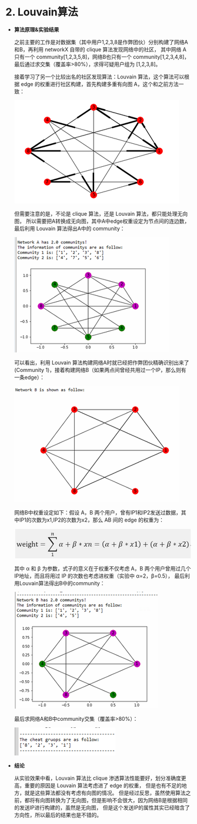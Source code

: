 # 2. Louvain算法
- **算法原理&实验结果**

  之前主要的工作是对数据集（其中用户1,2,3,8是作弊团伙）分别构建了网络A和B，再利用 networkX 自带的 clique 算法发现网络中的社区，
  其中网络 A 只有一个 community[1,2,3,5,8]，网络B也只有一个 community[1,2,3,4,8]，最后通过求交集（覆盖率>80%），求得可疑用户组为 [1,2,3,8]。
  
  接着学习了另一个比较出名的社区发现算法：Louvain 算法，这个算法可以根据 edge 的权重进行社区构建，首先构建多重有向图 A，这个和之前方法一致：

  ![](../pic/Louvain-A1.png)

  但需要注意的是，不论是 clique 算法，还是 Louvain 算法，都只能处理无向图，
  所以需要把A转换成无向图，其中A中edge权重设定为节点间的连边数，最后利用 Louvain 算法得出A中的 community：
  
  ![](../pic/Louvain-A2.png)
  
  可以看出，利用 Louvain 算法构建网络A时就已经把作弊团伙精确识别出来了(Community 1)，接着构建网络B（如果两点间曾经共用过一个IP，那么则有一条edge）：
  
  ![](../pic/Louvain-B1.png)
  
  网络B中权重设定如下：假设 A，B 两个用户，曾有IP1和IP2发送过数据，其中IP1的次数为x1,IP2的次数为x2，那么 AB 间的 edge 的权重为：
  
  ![](../pic/weight.jpg)
  
  其中 α 和 β 为参数，式子的意义在于权重不仅考虑 A，B 两个用户曾用过几个IP地址，而且将用过 IP 的次数也考虑进权重（实验中 α=2，β=0.5），
  最后利用Louvain算法得出B中的community：
  
  ![](../pic/Louvain-B2.png)
  
  最后求网络A和B中community交集（覆盖率>80%）：
  
  ![](../pic/Louvain-ans.png)

- **结论**

  从实验效果中看，Louvain 算法比 clique 渗透算法性能要好，划分准确度更高，重要的原因是 Louvain 算法考虑进了 edge 的权重，
  但是也有不足的地方，就是这些算法都没有考虑有向图的情况。
  但是经过反思，虽然使用算法之前，都将有向图转换为了无向图，但是影响不会很大，因为网络B是根据相同的发送IP进行构建的，虽然是无向图，
  但是这个发送IP的属性其实已经暗含了方向性，所以最后的结果也是不错的。
